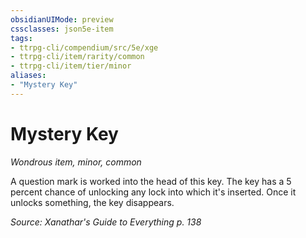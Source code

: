 ```yaml
---
obsidianUIMode: preview
cssclasses: json5e-item
tags:
- ttrpg-cli/compendium/src/5e/xge
- ttrpg-cli/item/rarity/common
- ttrpg-cli/item/tier/minor
aliases: 
- "Mystery Key"
---
```

# Mystery Key
*Wondrous item, minor, common*  


A question mark is worked into the head of this key. The key has a 5 percent chance of unlocking any lock into which it's inserted. Once it unlocks something, the key disappears.

*Source: Xanathar's Guide to Everything p. 138*